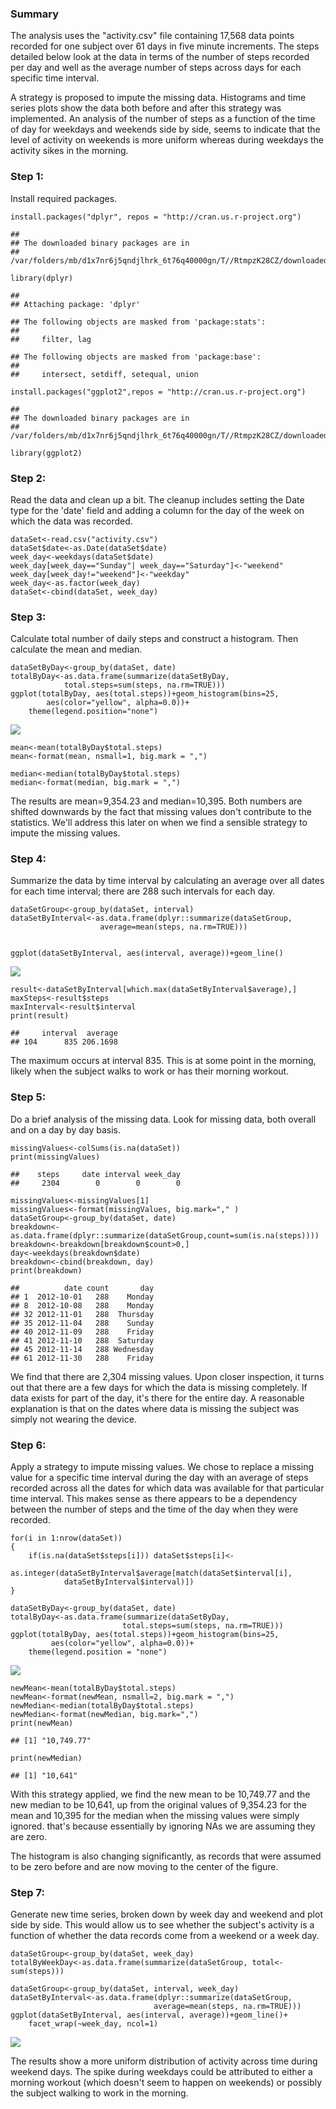 ### Summary

The analysis uses the "activity.csv" file containing 17,568 data points
recorded for one subject over 61 days in five minute increments. The
steps detailed below look at the data in terms of the number of steps
recorded per day and well as the average number of steps across days for
each specific time interval.

A strategy is proposed to impute the missing data. Histograms and time
series plots show the data both before and after this strategy was
implemented. An analysis of the number of steps as a function of the
time of day for weekdays and weekends side by side, seems to indicate
that the level of activity on weekends is more uniform whereas during
weekdays the activity sikes in the morning.

### Step 1:

Install required packages.

    install.packages("dplyr", repos = "http://cran.us.r-project.org")

    ## 
    ## The downloaded binary packages are in
    ##  /var/folders/mb/d1x7nr6j5qndjlhrk_6t76q40000gn/T//RtmpzK28CZ/downloaded_packages

    library(dplyr)

    ## 
    ## Attaching package: 'dplyr'

    ## The following objects are masked from 'package:stats':
    ## 
    ##     filter, lag

    ## The following objects are masked from 'package:base':
    ## 
    ##     intersect, setdiff, setequal, union

    install.packages("ggplot2",repos = "http://cran.us.r-project.org")

    ## 
    ## The downloaded binary packages are in
    ##  /var/folders/mb/d1x7nr6j5qndjlhrk_6t76q40000gn/T//RtmpzK28CZ/downloaded_packages

    library(ggplot2)

### Step 2:

Read the data and clean up a bit. The cleanup includes setting the Date
type for the 'date' field and adding a column for the day of the week on
which the data was recorded.

    dataSet<-read.csv("activity.csv")
    dataSet$date<-as.Date(dataSet$date)
    week_day<-weekdays(dataSet$date)
    week_day[week_day=="Sunday"| week_day=="Saturday"]<-"weekend"
    week_day[week_day!="weekend"]<-"weekday"
    week_day<-as.factor(week_day)
    dataSet<-cbind(dataSet, week_day)

### Step 3:

Calculate total number of daily steps and construct a histogram. Then
calculate the mean and median.

    dataSetByDay<-group_by(dataSet, date)
    totalByDay<-as.data.frame(summarize(dataSetByDay, 
                total.steps=sum(steps, na.rm=TRUE)))
    ggplot(totalByDay, aes(total.steps))+geom_histogram(bins=25, 
            aes(color="yellow", alpha=0.0))+
        theme(legend.position="none")

![](PA1_template_files/figure-markdown_strict/total_steps_by_day-1.png)

    mean<-mean(totalByDay$total.steps)
    mean<-format(mean, nsmall=1, big.mark = ",")

    median<-median(totalByDay$total.steps)
    median<-format(median, big.mark = ",")

The results are mean=9,354.23 and median=10,395. Both numbers are
shifted downwards by the fact that missing values don't contribute to
the statistics. We'll address this later on when we find a sensible
strategy to impute the missing values.

### Step 4:

Summarize the data by time interval by calculating an average over all
dates for each time interval; there are 288 such intervals for each day.

    dataSetGroup<-group_by(dataSet, interval)
    dataSetByInterval<-as.data.frame(dplyr::summarize(dataSetGroup, 
                        average=mean(steps, na.rm=TRUE)))


    ggplot(dataSetByInterval, aes(interval, average))+geom_line()

![](PA1_template_files/figure-markdown_strict/find_average_across_days-1.png)

    result<-dataSetByInterval[which.max(dataSetByInterval$average),]
    maxSteps<-result$steps
    maxInterval<-result$interval
    print(result)

    ##     interval  average
    ## 104      835 206.1698

The maximum occurs at interval 835. This is at some point in the
morning, likely when the subject walks to work or has their morning
workout.

### Step 5:

Do a brief analysis of the missing data. Look for missing data, both
overall and on a day by day basis.

    missingValues<-colSums(is.na(dataSet))
    print(missingValues)

    ##    steps     date interval week_day 
    ##     2304        0        0        0

    missingValues<-missingValues[1]
    missingValues<-format(missingValues, big.mark="," )
    dataSetGroup<-group_by(dataSet, date)
    breakdown<-as.data.frame(dplyr::summarize(dataSetGroup,count=sum(is.na(steps))))
    breakdown<-breakdown[breakdown$count>0,]
    day<-weekdays(breakdown$date)
    breakdown<-cbind(breakdown, day)
    print(breakdown)

    ##          date count       day
    ## 1  2012-10-01   288    Monday
    ## 8  2012-10-08   288    Monday
    ## 32 2012-11-01   288  Thursday
    ## 35 2012-11-04   288    Sunday
    ## 40 2012-11-09   288    Friday
    ## 41 2012-11-10   288  Saturday
    ## 45 2012-11-14   288 Wednesday
    ## 61 2012-11-30   288    Friday

We find that there are 2,304 missing values. Upon closer inspection, it
turns out that there are a few days for which the data is missing
completely. If data exists for part of the day, it's there for the
entire day. A reasonable explanation is that on the dates where data is
missing the subject was simply not wearing the device.

### Step 6:

Apply a strategy to impute missing values. We chose to replace a missing
value for a specific time interval during the day with an average of
steps recorded across all the dates for which data was available for
that particular time interval. This makes sense as there appears to be a
dependency between the number of steps and the time of the day when they
were recorded.

    for(i in 1:nrow(dataSet))
    {
        if(is.na(dataSet$steps[i])) dataSet$steps[i]<-
                as.integer(dataSetByInterval$average[match(dataSet$interval[i], 
                dataSetByInterval$interval)])
    }

    dataSetByDay<-group_by(dataSet, date)
    totalByDay<-as.data.frame(summarize(dataSetByDay, 
                             total.steps=sum(steps, na.rm=TRUE)))
    ggplot(totalByDay, aes(total.steps))+geom_histogram(bins=25, 
             aes(color="yellow", alpha=0.0))+
        theme(legend.position = "none")

![](PA1_template_files/figure-markdown_strict/impute_missing_values-1.png)

    newMean<-mean(totalByDay$total.steps)
    newMean<-format(newMean, nsmall=2, big.mark = ",")
    newMedian<-median(totalByDay$total.steps)
    newMedian<-format(newMedian, big.mark=",")
    print(newMean)

    ## [1] "10,749.77"

    print(newMedian)

    ## [1] "10,641"

With this strategy applied, we find the new mean to be 10,749.77 and the
new median to be 10,641, up from the original values of 9,354.23 for the
mean and 10,395 for the median when the missing values were simply
ignored. that's because essentially by ignoring NAs we are assuming they
are zero.

The histogram is also changing significantly, as records that were
assumed to be zero before and are now moving to the center of the
figure.

### Step 7:

Generate new time series, broken down by week day and weekend and plot
side by side. This would allow us to see whether the subject's activity
is a function of whether the data records come from a weekend or a week
day.

    dataSetGroup<-group_by(dataSet, week_day)
    totalByWeekDay<-as.data.frame(summarize(dataSetGroup, total<-sum(steps)))

    dataSetGroup<-group_by(dataSet, interval, week_day)
    dataSetByInterval<-as.data.frame(dplyr::summarize(dataSetGroup, 
                                    average=mean(steps, na.rm=TRUE)))
    ggplot(dataSetByInterval, aes(interval, average))+geom_line()+
        facet_wrap(~week_day, ncol=1)

![](PA1_template_files/figure-markdown_strict/generate_new_time_series-1.png)

The results show a more uniform distribution of activity across time
during weekend days. The spike during weekdays could be attributed to
either a morning workout (which doesn't seem to happen on weekends) or
possibly the subject walking to work in the morning.
